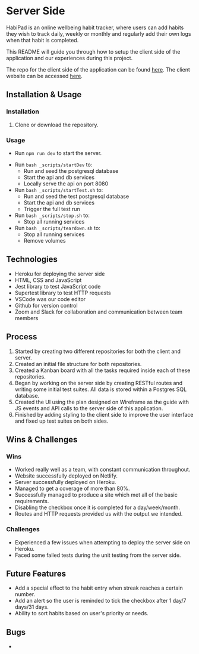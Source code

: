 # Server Side

HabiPad is an online wellbeing habit tracker, where users can add habits they wish to track daily, weekly or monthly and regularly add their own logs when that habit is completed.

This README will guide you through how to setup the client side of the application and our experiences during this project.

The repo for the client side of the application can be found [here](https://github.com/Forum-123/Lap-2-Project-Client). The client website can be accessed [here](https://wellbeing-habit-tracker-client.netlify.app/).

## Installation & Usage

### Installation

1. Clone or download the repository.

### Usage

* Run `npm run dev` to start the server.

- Run `bash _scripts/startDev` to:
    * Run and seed the postgresql database
    * Start the api and db services
    * Locally serve the api on port 8080
- Run `bash _scripts/startTest.sh` to:
    * Run and seed the test postgresql database
    * Start the api and db services
    * Trigger the full test run
- Run `bash _scripts/stop.sh` to:
    * Stop all running services
- Run `bash _scripts/teardown.sh` to:
    * Stop all running services
    * Remove volumes

## Technologies

* Heroku for deploying the server side
* HTML, CSS and JavaScript
* Jest library to test JavaScript code
* Supertest library to test HTTP requests
* VSCode was our code editor
* Github for version control
* Zoom and Slack for collaboration and communication between team members

## Process

1. Started by creating two different repositories for both the client and server.
2. Created an initial file structure for both repositories.
3. Created a Kanban board with all the tasks required inside each of these repositories.
4. Began by working on the server side by creating RESTful routes and writing some initial test suites. All data is stored within a Postgres SQL database. 
5. Created the UI using the plan designed on Wireframe as the guide with JS events and API calls to the server side of this application.
6. Finished by adding styling to the client side to improve the user interface and fixed up test suites on both sides.

## Wins & Challenges

### Wins

* Worked really well as a team, with constant communication throughout.
* Website successfully deployed on Netlify.
* Server successfully deployed on Heroku.
* Managed to get a coverage of more than 80%.
* Successfully managed to produce a site which met all of the basic requirements.
* Disabling the checkbox once it is completed for a day/week/month.
* Routes and HTTP requests provided us with the output we intended.

### Challenges

* Experienced a few issues when attempting to deploy the server side on Heroku.
* Faced some failed tests during the unit testing from the server side.

## Future Features

* Add a special effect to the habit entry when streak reaches a certain number.
* Add an alert so the user is reminded to tick the checkbox after 1 day/7 days/31 days.
* Ability to sort habits based on user's priority or needs.

## Bugs

* 
